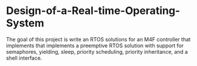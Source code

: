# Design-of-a-Real-time-Operating-System
The goal of this project is write an RTOS solutions for an M4F controller that implements that implements a preemptive RTOS solution with support for semaphores, yielding, sleep, priority scheduling, priority inheritance, and a shell interface.

